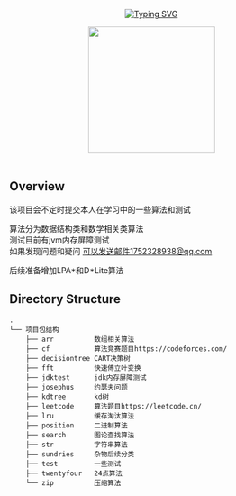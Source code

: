 <div align="center">

  <!-- dynamic typing effect 动态打字效果 -->

  [![Typing SVG](https://readme-typing-svg.demolab.com?font=Fira+Code&pause=1000&width=435&lines=console.log(%22Hello%2C%20World%22);王楠祝您今天愉快!&center=true&size=27)](https://git.io/typing-svg)


  <!-- knock code pictures 敲代码的图片 -->
  <picture>
    <source media="(prefers-color-scheme: dark)" srcset="https://cdn.jsdelivr.net/gh/sun0225SUN/sun0225SUN/assets/images/coding.gif" />
    <source media="(prefers-color-scheme: light)" srcset="https://cdn.jsdelivr.net/gh/sun0225SUN/sun0225SUN/assets/images/developer.svg" height="225px" />
    <img src="https://cdn.jsdelivr.net/gh/sun0225SUN/sun0225SUN/assets/images/coding.gif" />
  </picture>

  <!-- for beauty 留个空行好看点 -->
<div>&nbsp;</div>
</div>

Overview
------
该项目会不定时提交本人在学习中的一些算法和测试

算法分为数据结构类和数学相关类算法 \
测试目前有jvm内存屏障测试 \
如果发现问题和疑问 可以发送邮件1752328938@qq.com 

后续准备增加LPA\*和D\*Lite算法


Directory Structure
------
    .
    └── 项目包结构
        ├── arr          数组相关算法
        ├── cf           算法竞赛题目https://codeforces.com/
        ├── decisiontree CART决策树
        ├── fft          快速傅立叶变换
        ├── jdktest      jdk内存屏障测试
        ├── josephus     约瑟夫问题
        ├── kdtree       kd树
        ├── leetcode     算法题目https://leetcode.cn/
        ├── lru          缓存淘汰算法
        ├── position     二进制算法
        ├── search       图论查找算法
        ├── str          字符串算法
        ├── sundries     杂物后续分类
        ├── test         一些测试
        ├── twentyfour   24点算法
        └── zip          压缩算法




